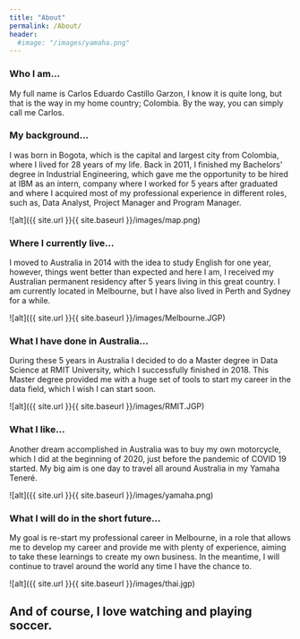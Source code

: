 ```yaml
---
title: "About"
permalink: /About/
header:
  #image: "/images/yamaha.png"
---
```


### Who I am...

My full name is Carlos Eduardo Castillo Garzon, I know it is quite long, but that is the way in my home country; Colombia. By the way, you can simply call me Carlos.

### My background...

I was born in Bogota, which is the capital and largest city from Colombia, where I lived for 28 years of my life. Back in 2011, I finished my Bachelors' degree in Industrial Engineering, which gave me the opportunity to be hired at IBM as an intern, company where I worked for 5 years after graduated and where I acquired most of my professional experience in different roles, such as, Data Analyst, Project Manager and Program Manager.

![alt]({{ site.url }}{{ site.baseurl }}/images/map.png)

### Where I currently live...

I moved to Australia in 2014 with the idea to study English for one year, however, things went better than expected and here I am, I received my Australian permanent residency after 5 years living in this great country. I am currently located in Melbourne, but I have also lived in Perth and Sydney for a while.

![alt]({{ site.url }}{{ site.baseurl }}/images/Melbourne.JGP)

### What I have done in Australia...

During these 5 years in Australia I decided to do a Master degree in Data Science at RMIT University, which I successfully finished in 2018. This Master degree provided me with a huge set of tools to start my career in the data field, which I wish I can start soon.

![alt]({{ site.url }}{{ site.baseurl }}/images/RMIT.JGP)

### What I like...

Another dream accomplished in Australia was to buy my own motorcycle, which I did at the beginning of 2020, just before the pandemic of COVID 19 started. My big aim is one day to travel all around Australia in my Yamaha Teneré.

![alt]({{ site.url }}{{ site.baseurl }}/images/yamaha.png)

### What I will do in the short future...

My goal is re-start my professional career in Melbourne, in a role that allows me to develop my career and provide me with plenty of experience, aiming to take these learnings to create my own business.
In the meantime, I will continue to travel around the world any time I have the chance to.

![alt]({{ site.url }}{{ site.baseurl }}/images/thai.jgp)

## And of course, I love watching and playing soccer.
